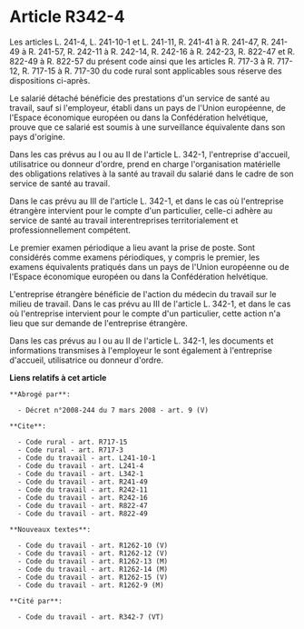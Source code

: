 # Article R342-4

Les articles L. 241-4, 
L. 241-10-1 et L. 241-11, R. 241-41 à R. 241-47, R. 241-49 à R. 241-57, R. 242-11 à R. 242-14, R. 242-16 à R. 242-23, R.
822-47 et R. 822-49 à R. 822-57 du présent code ainsi que les articles R. 717-3 à R. 717-12, R. 717-15 à R. 717-30 du code
rural sont applicables sous réserve des dispositions ci-après. 

Le salarié détaché bénéficie des prestations d'un service de santé au travail, sauf si l'employeur, établi dans un pays de
l'Union européenne, de l'Espace économique européen ou dans la Confédération helvétique, prouve que ce salarié est soumis à
une surveillance équivalente dans son pays d'origine. 

Dans les cas prévus au I ou au II de l'article L. 342-1, l'entreprise d'accueil, utilisatrice ou donneur d'ordre, prend en
charge l'organisation matérielle des obligations relatives à la santé au travail du salarié dans le cadre de son service de
santé au travail. 

Dans le cas prévu au III de l'article L. 342-1, et dans le cas où l'entreprise étrangère intervient pour le compte d'un
particulier, celle-ci adhère au service de santé au travail interentreprises territorialement et professionnellement
compétent. 

Le premier examen périodique a lieu avant la prise de poste. Sont considérés comme examens périodiques, y compris le premier,
les examens équivalents pratiqués dans un pays de l'Union européenne ou de l'Espace économique européen ou dans la
Confédération helvétique.

L'entreprise étrangère bénéficie de l'action du médecin du travail sur le milieu de travail. Dans le cas prévu au III de
l'article L. 342-1, et dans le cas où l'entreprise intervient pour le compte d'un particulier, cette action n'a lieu que sur
demande de l'entreprise étrangère. 

Dans les cas prévus au I ou au II de l'article L. 342-1, les documents et informations transmises à l'employeur le sont
également à l'entreprise d'accueil, utilisatrice ou donneur d'ordre.

**Liens relatifs à cet article**

	**Abrogé par**:

	  - Décret n°2008-244 du 7 mars 2008 - art. 9 (V)

	**Cite**:

	  - Code rural - art. R717-15
	  - Code rural - art. R717-3
	  - Code du travail - art. L241-10-1
	  - Code du travail - art. L241-4
	  - Code du travail - art. L342-1
	  - Code du travail - art. R241-49
	  - Code du travail - art. R242-11
	  - Code du travail - art. R242-16
	  - Code du travail - art. R822-47
	  - Code du travail - art. R822-49

	**Nouveaux textes**:

	  - Code du travail - art. R1262-10 (V)
	  - Code du travail - art. R1262-12 (V)
	  - Code du travail - art. R1262-13 (M)
	  - Code du travail - art. R1262-14 (M)
	  - Code du travail - art. R1262-15 (V)
	  - Code du travail - art. R1262-9 (M)

	**Cité par**:

	  - Code du travail - art. R342-7 (VT)
